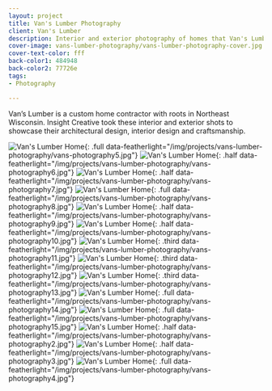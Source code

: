 ```yaml
---
layout: project
title: Van's Lumber Photography
client: Van's Lumber
description: Interior and exterior photography of homes that Van's Lumber has built.
cover-image: vans-lumber-photography/vans-lumber-photography-cover.jpg
cover-text-color: fff
back-color1: 484948
back-color2: 77726e
tags:
- Photography

---
```

Van’s Lumber is a custom home contractor with roots in Northeast Wisconsin. Insight Creative took these interior and exterior shots to showcase their architectural design, interior design and craftsmanship.

![Van's Lumber Home](/img/projects/vans-lumber-photography/vans-photography5.jpg){: .full data-featherlight="/img/projects/vans-lumber-photography/vans-photography5.jpg"}
![Van's Lumber Home](/img/projects/vans-lumber-photography/vans-photography6.jpg){: .half data-featherlight="/img/projects/vans-lumber-photography/vans-photography6.jpg"}
![Van's Lumber Home](/img/projects/vans-lumber-photography/vans-photography7.jpg){: .half data-featherlight="/img/projects/vans-lumber-photography/vans-photography7.jpg"}
![Van's Lumber Home](/img/projects/vans-lumber-photography/vans-photography8.jpg){: .full data-featherlight="/img/projects/vans-lumber-photography/vans-photography8.jpg"}
![Van's Lumber Home](/img/projects/vans-lumber-photography/vans-photography9.jpg){: .half data-featherlight="/img/projects/vans-lumber-photography/vans-photography9.jpg"}
![Van's Lumber Home](/img/projects/vans-lumber-photography/vans-photography10.jpg){: .half data-featherlight="/img/projects/vans-lumber-photography/vans-photography10.jpg"}
![Van's Lumber Home](/img/projects/vans-lumber-photography/vans-photography11.jpg){: .third data-featherlight="/img/projects/vans-lumber-photography/vans-photography11.jpg"}
![Van's Lumber Home](/img/projects/vans-lumber-photography/vans-photography12.jpg){: .third data-featherlight="/img/projects/vans-lumber-photography/vans-photography12.jpg"}
![Van's Lumber Home](/img/projects/vans-lumber-photography/vans-photography13.jpg){: .third data-featherlight="/img/projects/vans-lumber-photography/vans-photography13.jpg"}
![Van's Lumber Home](/img/projects/vans-lumber-photography/vans-photography14.jpg){: .full data-featherlight="/img/projects/vans-lumber-photography/vans-photography14.jpg"}
![Van's Lumber Home](/img/projects/vans-lumber-photography/vans-photography15.jpg){: .full data-featherlight="/img/projects/vans-lumber-photography/vans-photography15.jpg"}
![Van's Lumber Home](/img/projects/vans-lumber-photography/vans-photography2.jpg){: .half data-featherlight="/img/projects/vans-lumber-photography/vans-photography2.jpg"}
![Van's Lumber Home](/img/projects/vans-lumber-photography/vans-photography3.jpg){: .half data-featherlight="/img/projects/vans-lumber-photography/vans-photography3.jpg"}
![Van's Lumber Home](/img/projects/vans-lumber-photography/vans-photography4.jpg){: .full data-featherlight="/img/projects/vans-lumber-photography/vans-photography4.jpg"}
